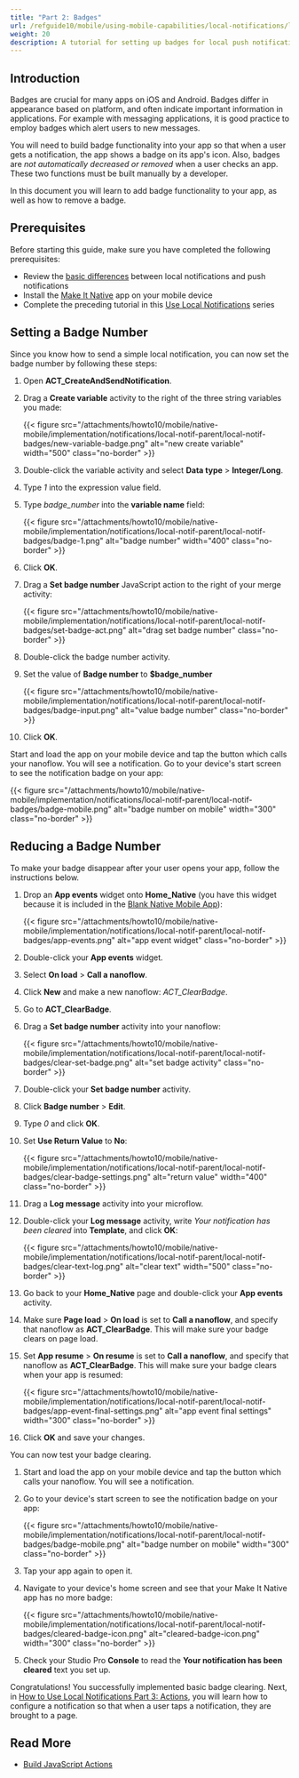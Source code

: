```yaml
---
title: "Part 2: Badges"
url: /refguide10/mobile/using-mobile-capabilities/local-notifications/local-notif-badges/
weight: 20
description: A tutorial for setting up badges for local push notifications.
---
```



## Introduction

Badges are crucial for many apps on iOS and Android. Badges differ in appearance based on platform, and often indicate important information in applications. For example with messaging applications, it is good practice to employ badges which alert users to new messages.

You will need to build badge functionality into your app so that when a user gets a notification, the app shows a badge on its app's icon. Also, badges are *not automatically decreased or removed* when a user checks an app. These two functions must be built manually by a developer. 

In this document you will learn to add badge functionality to your app, as well as how to remove a badge.

## Prerequisites 

Before starting this guide, make sure you have completed the following prerequisites:

* Review the [basic differences](https://developer.apple.com/documentation/usernotifications) between local notifications and push notifications
* Install the [Make It Native](/refguide10/getting-the-make-it-native-app/) app on your mobile device
* Complete the preceding tutorial in this [Use Local Notifications](/refguide10/mobile/using-mobile-capabilities/local-notifications/) series

## Setting a Badge Number

Since you know how to send a simple local notification, you can now set the badge number by following these steps:

1. Open **ACT_CreateAndSendNotification**.
2. Drag a **Create variable** activity to the right of the three string variables you made:

    {{< figure src="/attachments/howto10/mobile/native-mobile/implementation/notifications/local-notif-parent/local-notif-badges/new-variable-badge.png" alt="new create variable"   width="500"  class="no-border" >}}

3. Double-click the variable activity and select **Data type** > **Integer/Long**.
4. Type *1* into the expression value field. 
5. Type *badge_number* into the **variable name** field:

    {{< figure src="/attachments/howto10/mobile/native-mobile/implementation/notifications/local-notif-parent/local-notif-badges/badge-1.png" alt="badge number"   width="400"  class="no-border" >}}

6. Click **OK**.
7. Drag a **Set badge number** JavaScript action to the right of your merge activity:

    {{< figure src="/attachments/howto10/mobile/native-mobile/implementation/notifications/local-notif-parent/local-notif-badges/set-badge-act.png" alt="drag set badge number" class="no-border" >}}

8. Double-click the badge number activity.
9. Set the value of **Badge number** to **$badge_number**

    {{< figure src="/attachments/howto10/mobile/native-mobile/implementation/notifications/local-notif-parent/local-notif-badges/badge-input.png" alt="value badge number" class="no-border" >}}

10. Click **OK**.

Start and load the app on your mobile device and tap the button which calls your nanoflow. You will see a notification. Go to your device's start screen to see the notification badge on your app:

{{< figure src="/attachments/howto10/mobile/native-mobile/implementation/notifications/local-notif-parent/local-notif-badges/badge-mobile.png" alt="badge number on mobile"   width="300"  class="no-border" >}}

## Reducing a Badge Number

To make your badge disappear after your user opens your app, follow the instructions below.

1. Drop an **App events** widget onto **Home_Native** (you have this widget because it is included in the [Blank Native Mobile App](https://marketplace.mendix.com/link/component/109511/)):

    {{< figure src="/attachments/howto10/mobile/native-mobile/implementation/notifications/local-notif-parent/local-notif-badges/app-events.png" alt="app event widget" class="no-border" >}}

2. Double-click your **App events** widget.
3. Select **On load** > **Call a nanoflow**.
4. Click **New** and make a new nanoflow: *ACT_ClearBadge*.
5. Go to **ACT_ClearBadge**.
6. Drag a **Set badge number** activity into your nanoflow:

    {{< figure src="/attachments/howto10/mobile/native-mobile/implementation/notifications/local-notif-parent/local-notif-badges/clear-set-badge.png" alt="set badge activity" class="no-border" >}}

7. Double-click your **Set badge number** activity.
8. Click **Badge number** > **Edit**.
9. Type *0* and click **OK**.
10. Set **Use Return Value** to **No**:

    {{< figure src="/attachments/howto10/mobile/native-mobile/implementation/notifications/local-notif-parent/local-notif-badges/clear-badge-settings.png" alt="return value"   width="400"  class="no-border" >}}

11. Drag a **Log message** activity into your microflow.
12. Double-click your **Log message** activity, write *Your notification has been cleared* into **Template**, and click **OK**:

    {{< figure src="/attachments/howto10/mobile/native-mobile/implementation/notifications/local-notif-parent/local-notif-badges/clear-text-log.png" alt="clear text"   width="500"  class="no-border" >}}

13. Go back to your **Home_Native** page and double-click your **App events** activity.
14. Make sure **Page load** > **On load** is set to **Call a nanoflow**, and specify that nanoflow as **ACT_ClearBadge**. This will make sure your badge clears on page load.
15. Set **App resume** > **On resume** is set to **Call a nanoflow**, and specify that nanoflow as **ACT_ClearBadge**. This will make sure your badge clears when your app is resumed:

    {{< figure src="/attachments/howto10/mobile/native-mobile/implementation/notifications/local-notif-parent/local-notif-badges/app-event-final-settings.png" alt="app event final settings"   width="300"  class="no-border" >}}

16. Click **OK** and save your changes.

You can now test your badge clearing.

1. Start and load the app on your mobile device and tap the button which calls your nanoflow. You will see a notification. 
2. Go to your device's start screen to see the notification badge on your app:

    {{< figure src="/attachments/howto10/mobile/native-mobile/implementation/notifications/local-notif-parent/local-notif-badges/badge-mobile.png" alt="badge number on mobile"   width="300"  class="no-border" >}}

3. Tap your app again to open it.
4. Navigate to your device's home screen and see that your Make It Native app has no more badge:

    {{< figure src="/attachments/howto10/mobile/native-mobile/implementation/notifications/local-notif-parent/local-notif-badges/cleared-badge-icon.png" alt="cleared-badge-icon.png"   width="300"  class="no-border" >}}

5. Check your Studio Pro **Console** to read the **Your notification has been cleared** text you set up.

Congratulations! You successfully implemented basic badge clearing. Next, in [How to Use Local Notifications Part 3: Actions](/refguide10/mobile/using-mobile-capabilities/local-notifications/local-notif-action/), you will learn how to configure a notification so that when a user taps a notification, they are brought to a page.

## Read More

* [Build JavaScript Actions](/howto10/extensibility/build-javascript-actions/)
